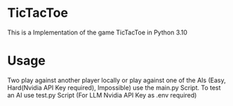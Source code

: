 # TicTacToe 

This is a Implementation of the game TicTacToe in Python 3.10

# Usage

Two play against another player locally or play against one of the AIs (Easy, Hard(Nvidia API Key required), Impossible) use the main.py Script.
To test an AI use test.py Script (For LLM Nvidia API Key as .env required)
